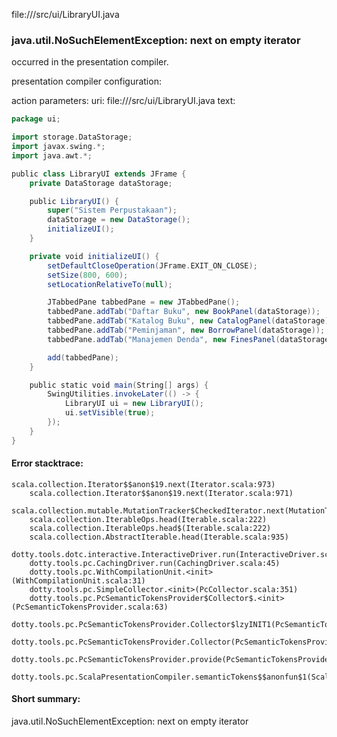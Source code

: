 file://<WORKSPACE>/src/ui/LibraryUI.java
### java.util.NoSuchElementException: next on empty iterator

occurred in the presentation compiler.

presentation compiler configuration:


action parameters:
uri: file://<WORKSPACE>/src/ui/LibraryUI.java
text:
```scala
package ui;

import storage.DataStorage;
import javax.swing.*;
import java.awt.*;

public class LibraryUI extends JFrame {
    private DataStorage dataStorage;

    public LibraryUI() {
        super("Sistem Perpustakaan");
        dataStorage = new DataStorage();
        initializeUI();
    }

    private void initializeUI() {
        setDefaultCloseOperation(JFrame.EXIT_ON_CLOSE);
        setSize(800, 600);
        setLocationRelativeTo(null);

        JTabbedPane tabbedPane = new JTabbedPane();
        tabbedPane.addTab("Daftar Buku", new BookPanel(dataStorage));
        tabbedPane.addTab("Katalog Buku", new CatalogPanel(dataStorage));
        tabbedPane.addTab("Peminjaman", new BorrowPanel(dataStorage));
        tabbedPane.addTab("Manajemen Denda", new FinesPanel(dataStorage));

        add(tabbedPane);
    }

    public static void main(String[] args) {
        SwingUtilities.invokeLater(() -> {
            LibraryUI ui = new LibraryUI();
            ui.setVisible(true);
        });
    }
}
```



#### Error stacktrace:

```
scala.collection.Iterator$$anon$19.next(Iterator.scala:973)
	scala.collection.Iterator$$anon$19.next(Iterator.scala:971)
	scala.collection.mutable.MutationTracker$CheckedIterator.next(MutationTracker.scala:76)
	scala.collection.IterableOps.head(Iterable.scala:222)
	scala.collection.IterableOps.head$(Iterable.scala:222)
	scala.collection.AbstractIterable.head(Iterable.scala:935)
	dotty.tools.dotc.interactive.InteractiveDriver.run(InteractiveDriver.scala:164)
	dotty.tools.pc.CachingDriver.run(CachingDriver.scala:45)
	dotty.tools.pc.WithCompilationUnit.<init>(WithCompilationUnit.scala:31)
	dotty.tools.pc.SimpleCollector.<init>(PcCollector.scala:351)
	dotty.tools.pc.PcSemanticTokensProvider$Collector$.<init>(PcSemanticTokensProvider.scala:63)
	dotty.tools.pc.PcSemanticTokensProvider.Collector$lzyINIT1(PcSemanticTokensProvider.scala:63)
	dotty.tools.pc.PcSemanticTokensProvider.Collector(PcSemanticTokensProvider.scala:63)
	dotty.tools.pc.PcSemanticTokensProvider.provide(PcSemanticTokensProvider.scala:88)
	dotty.tools.pc.ScalaPresentationCompiler.semanticTokens$$anonfun$1(ScalaPresentationCompiler.scala:111)
```
#### Short summary: 

java.util.NoSuchElementException: next on empty iterator